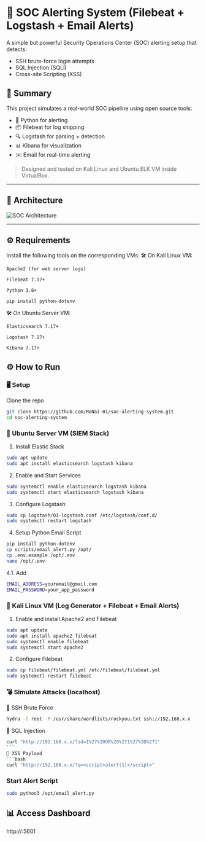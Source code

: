 # 🚨 SOC Alerting System (Filebeat + Logstash + Email Alerts)

A simple but powerful Security Operations Center (SOC) alerting setup that detects:
- SSH brute-force login attempts
- SQL Injection (SQLi)
- Cross-site Scripting (XSS)

## 📌 Summary

This project simulates a real-world SOC pipeline using open source tools:
- 🐍 Python for alerting
- 📦 Filebeat for log shipping
- 🔍 Logstash for parsing + detection
- 📊 Kibana for visualization
- ✉️  Email for real-time alerting

> Designed and tested on Kali Linux and Ubuntu ELK VM inside VirtualBox.

---

## 🧠 Architecture

![SOC Architecture](dashboards/soc_alert_architecture.png)

---

## ⚙️ Requirements

Install the following tools on the corresponding VMs:
🛠️ On Kali Linux VM:

    Apache2 (for web server logs)

    Filebeat 7.17+

    Python 3.8+

    pip install python-dotenv

🛠️ On Ubuntu Server VM:

    Elasticsearch 7.17+

    Logstash 7.17+

    Kibana 7.17+

## ⚙️ How to Run

### 🖥️ Setup

Clone the repo

```bash
git clone https://github.com/MoNai-01/soc-alerting-system.git
cd soc-alerting-system
```
### 🐧 Ubuntu Server VM (SIEM Stack)
1. Install Elastic Stack
```bash
sudo apt update
sudo apt install elasticsearch logstash kibana
```
2. Enable and Start Services
```bash
sudo systemctl enable elasticsearch logstash kibana
sudo systemctl start elasticsearch logstash kibana
```
3. Configure Logstash
```bash
sudo cp logstash/01-logstash.conf /etc/logstash/conf.d/
sudo systemctl restart logstash
```
4. Setup Python Email Script
```bash
pip install python-dotenv
cp scripts/email_alert.py /opt/
cp .env.example /opt/.env
nano /opt/.env
```
4.1. Add
```bash
EMAIL_ADDRESS=youremail@gmail.com
EMAIL_PASSWORD=your_app_password
```

### 🧪 Kali Linux VM (Log Generator + Filebeat + Email Alerts)
1. Enable and install Apache2 and Filebeat
```bash
sudo apt update
sudo apt install apache2 filebeat
sudo systemctl enable filebeat
sudo systemctl start apache2
```
2. Configure Filebeat
```bash
sudo cp filebeat/filebeat.yml /etc/filebeat/filebeat.yml
sudo systemctl restart filebeat
```

### 💣 Simulate Attacks (localhost)
🚨 SSH Brute Force
```bash
hydra -l root -P /usr/share/wordlists/rockyou.txt ssh://192.168.x.x
```
🚨 SQL Injection
````bash
curl "http://192.168.x.x/?id=1%27%20OR%20%271%27%3D%271"
```
🚨 XSS Payload
```bash
curl "http://192.168.x.x/?q=<script>alert(1)</script>"
````

### Start Alert Script
```bash
sudo python3 /opt/email_alert.py
```

## 📊 Access Dashboard
http://<ubuntu-elk-ip>:5601
